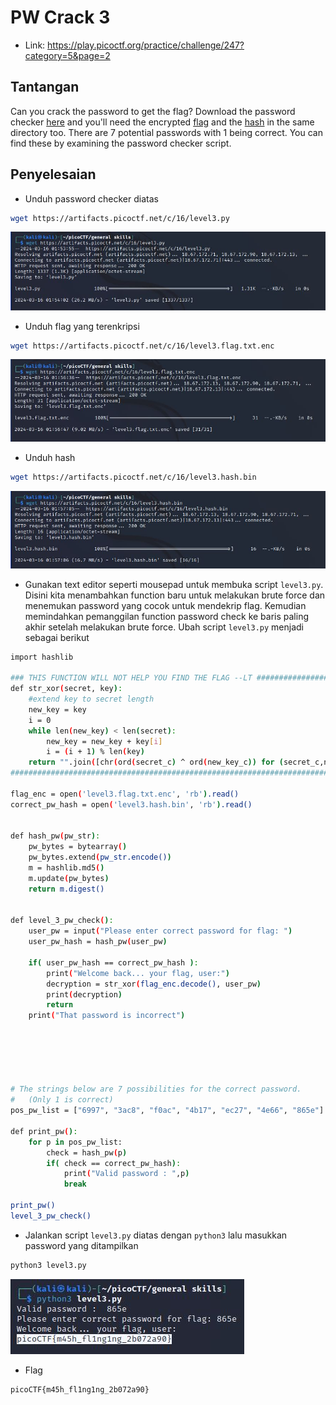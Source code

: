 # PW Crack 3
- Link: https://play.picoctf.org/practice/challenge/247?category=5&page=2

## Tantangan
Can you crack the password to get the flag?
Download the password checker [here](https://artifacts.picoctf.net/c/16/level3.py) and you'll need the encrypted [flag](https://artifacts.picoctf.net/c/16/level3.flag.txt.enc) and the [hash](https://artifacts.picoctf.net/c/16/level3.hash.bin) in the same directory too.
There are 7 potential passwords with 1 being correct. You can find these by examining the password checker script.

## Penyelesaian
- Unduh password checker diatas
```sh
wget https://artifacts.picoctf.net/c/16/level3.py
```

![alt text](https://github.com/rahardian-dwi-saputra/picoCTF-writeup/blob/main/General%20Skills/PW%20Crack%203/assets/pw%20crack%201.JPG)

- Unduh flag yang terenkripsi
```sh
wget https://artifacts.picoctf.net/c/16/level3.flag.txt.enc
```

![alt text](https://github.com/rahardian-dwi-saputra/picoCTF-writeup/blob/main/General%20Skills/PW%20Crack%203/assets/pw%20crack%202.JPG)

- Unduh hash
```sh
wget https://artifacts.picoctf.net/c/16/level3.hash.bin
```

![alt text](https://github.com/rahardian-dwi-saputra/picoCTF-writeup/blob/main/General%20Skills/PW%20Crack%203/assets/pw%20crack%203.JPG)

- Gunakan text editor seperti mousepad untuk membuka script `level3.py`. Disini kita menambahkan function baru untuk melakukan brute force dan menemukan password yang cocok untuk mendekrip flag. Kemudian memindahkan pemanggilan function password check ke baris paling akhir setelah melakukan brute force. Ubah script `level3.py` menjadi sebagai berikut
```sh
import hashlib

### THIS FUNCTION WILL NOT HELP YOU FIND THE FLAG --LT ########################
def str_xor(secret, key):
    #extend key to secret length
    new_key = key
    i = 0
    while len(new_key) < len(secret):
        new_key = new_key + key[i]
        i = (i + 1) % len(key)        
    return "".join([chr(ord(secret_c) ^ ord(new_key_c)) for (secret_c,new_key_c) in zip(secret,new_key)])
###############################################################################

flag_enc = open('level3.flag.txt.enc', 'rb').read()
correct_pw_hash = open('level3.hash.bin', 'rb').read()


def hash_pw(pw_str):
    pw_bytes = bytearray()
    pw_bytes.extend(pw_str.encode())
    m = hashlib.md5()
    m.update(pw_bytes)
    return m.digest()


def level_3_pw_check():
    user_pw = input("Please enter correct password for flag: ")
    user_pw_hash = hash_pw(user_pw)
    
    if( user_pw_hash == correct_pw_hash ):
        print("Welcome back... your flag, user:")
        decryption = str_xor(flag_enc.decode(), user_pw)
        print(decryption)
        return
    print("That password is incorrect")






# The strings below are 7 possibilities for the correct password. 
#   (Only 1 is correct)
pos_pw_list = ["6997", "3ac8", "f0ac", "4b17", "ec27", "4e66", "865e"]

def print_pw():
    for p in pos_pw_list:
        check = hash_pw(p)
        if( check == correct_pw_hash):
            print("Valid password : ",p)
            break
            
print_pw()
level_3_pw_check()

```
- Jalankan script `level3.py` diatas dengan `python3` lalu masukkan password yang ditampilkan
```sh
python3 level3.py
```

![alt text](https://github.com/rahardian-dwi-saputra/picoCTF-writeup/blob/main/General%20Skills/PW%20Crack%203/assets/pw%20crack%204.JPG)

- Flag
```sh
picoCTF{m45h_fl1ng1ng_2b072a90}
```